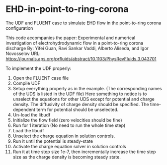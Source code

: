 # EHD-in-point-to-ring-corona
The UDF and FLUENT case to simulate EHD flow in the point-to-ring corona configuration

This code accompanies the paper:
Experimental and numerical investigation of electrohydrodynamic flow in a point-to-ring corona discharge
By: Yifei Guan, Ravi Sankar Vaddi, Alberto Aliseda, and Igor Novosselov
URL: https://journals.aps.org/prfluids/abstract/10.1103/PhysRevFluids.3.043701

To implement the UDF properly:
1. Open the FLUENT case file
2. Compile UDF
3. Setup everything properly as in the example. (The corresponding names of the UDS is listed in the UDF file)
Here something to notice is to unselect the equations for other UDS except for potential and charge density.
The diffusivity of charge density should be specified.
The time-dependent term for potential should be unselected.
4. Un-load the libudf
5. Initialize the flow field (zero velocities should be fine)
6. Run for 1 iteration (No need to run the whole time step)
7. Load the libudf
8. Unselect the charge equation in solution controls.
9. Run it until the potential is steady-state
10. Activate the charge equation solver in solution controls
11. Run it at time step size 1e-7, then incrementally increase the time step size as the charge density is becoming steady state.
